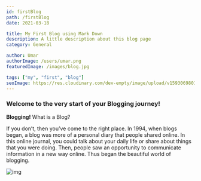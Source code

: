 ```yaml
---
id: firstBlog
path: /firstBlog
date: 2021-03-18

title: My First Blog using Mark Down
description: A little description about this blog page
category: General

author: Umar
authorImage: /users/umar.png
featuredImage: /images/blog.jpg

tags: ["my", "first", "blog"]
seoImage: https://res.cloudinary.com/dev-empty/image/upload/v1593069801/explore-learning.jpg
---
```


### Welcome to the very start of your Blogging journey!

**Blogging!** What is a Blog?

If you don’t, then you’ve come to the right place. In 1994, when blogs began, a blog was more of a personal diary that people shared online. In this online journal, you could talk about your daily life or share about things that you were doing. Then, people saw an opportunity to communicate information in a new way online. Thus began the beautiful world of blogging.

![img](/images/blog.jpg)